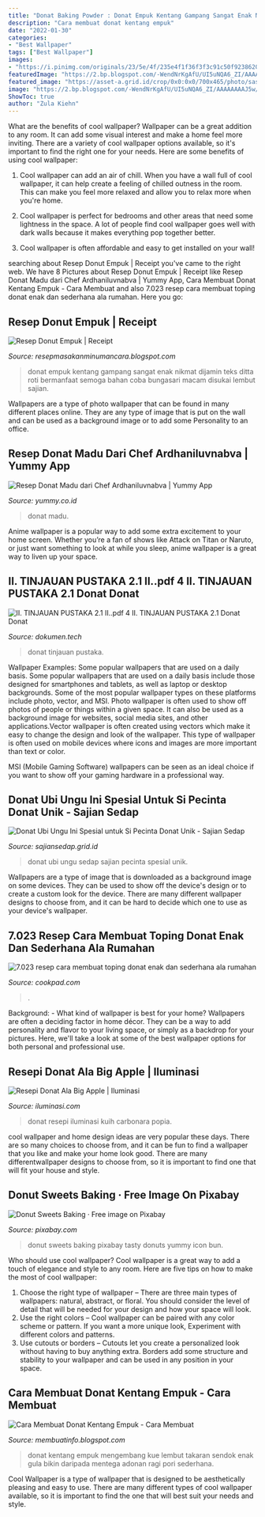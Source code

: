 ```yaml
---
title: "Donat Baking Powder : Donat Empuk Kentang Gampang Sangat Enak Nikmat Dijamin Teks Ditta Roti Bermanfaat Semoga Bahan Coba Bungasari Macam Disukai Lembut Sajian"
description: "Cara membuat donat kentang empuk"
date: "2022-01-30"
categories:
- "Best Wallpaper"
tags: ["Best Wallpaper"]
images:
- "https://i.pinimg.com/originals/23/5e/4f/235e4f1f36f3f3c91c50f92386202877.jpg"
featuredImage: "https://2.bp.blogspot.com/-WendNrKgAfU/UI5uNQA6_ZI/AAAAAAAAJ5w/Wbs1K45bcqM/s1600/donut.jpg"
featured_image: "https://asset-a.grid.id/crop/0x0:0x0/700x465/photo/sasefoto/original/31797_donat-ubi-ungu.jpg"
image: "https://2.bp.blogspot.com/-WendNrKgAfU/UI5uNQA6_ZI/AAAAAAAAJ5w/Wbs1K45bcqM/s1600/donut.jpg"
ShowToc: true
author: "Zula Kiehn"
---
```



What are the benefits of cool wallpaper?
Wallpaper can be a great addition to any room. It can add some visual interest and make a home feel more inviting. There are a variety of cool wallpaper options available, so it's important to find the right one for your needs. Here are some benefits of using cool wallpaper: 
1. Cool wallpaper can add an air of chill. When you have a wall full of cool wallpaper, it can help create a feeling of chilled outness in the room. This can make you feel more relaxed and allow you to relax more when you're home. 

2. Cool wallpaper is perfect for bedrooms and other areas that need some lightness in the space. A lot of people find cool wallpaper goes well with dark walls because it makes everything pop together better. 

3. Cool wallpaper is often affordable and easy to get installed on your wall!

	

		
searching about Resep Donut Empuk | Receipt you've came to the right web. We have 8 Pictures about Resep Donut Empuk | Receipt like Resep Donat Madu dari Chef Ardhaniluvnabva | Yummy App, Cara Membuat Donat Kentang Empuk - Cara Membuat and also 7.023 resep cara membuat toping donat enak dan sederhana ala rumahan. Here you go:
		
    
## Resep Donut Empuk | Receipt

<img loading=lazy src="https://2.bp.blogspot.com/-WendNrKgAfU/UI5uNQA6_ZI/AAAAAAAAJ5w/Wbs1K45bcqM/s1600/donut.jpg" onerror="this.onerror=null;this.src='https://tse2.mm.bing.net/th?id=OIP.7fD8TVVuBOYz9HfKo9yalwHaDt&amp;pid=15.1';" alt="Resep Donut Empuk | Receipt">

_Source: resepmasakanminumancara.blogspot.com_

>donat empuk kentang gampang sangat enak nikmat dijamin teks ditta roti bermanfaat semoga bahan coba bungasari macam disukai lembut sajian. 

	



Wallpapers are a type of photo wallpaper that can be found in many different places online. They are any type of image that is put on the wall and can be used as a background image or to add some Personality to an office.

    
## Resep Donat Madu Dari Chef Ardhaniluvnabva | Yummy App

<img loading=lazy src="https://cdn.yummy.co.id/content-images/images/20200424/0hhIQlRM81mHU18bEVDpMyzLffP64XBH-31353837373035383730d41d8cd98f00b204e9800998ecf8427e_800x800.jpg" onerror="this.onerror=null;this.src='https://tse4.mm.bing.net/th?id=OIP._awluQMnt77lOMNSbeG84QHaHa&amp;pid=15.1';" alt="Resep Donat Madu dari Chef Ardhaniluvnabva | Yummy App">

_Source: yummy.co.id_

>donat madu. 

	

Anime wallpaper is a popular way to add some extra excitement to your home screen. Whether you’re a fan of shows like Attack on Titan or Naruto, or just want something to look at while you sleep, anime wallpaper is a great way to liven up your space.

    
## II. TINJAUAN PUSTAKA 2.1 II..pdf 4 II. TINJAUAN PUSTAKA 2.1 Donat Donat

<img loading=lazy src="https://static.dokumen.tech/img/1200x630/reader022/reader/2020051304/5e25bf99a4defc42af2384cf/r-1.jpg?t=1623878541" onerror="this.onerror=null;this.src='https://tse1.mm.bing.net/th?id=OIP.bC31cHOr9uDe_Lr2Xpz95AHaD4&amp;pid=15.1';" alt="II. TINJAUAN PUSTAKA 2.1 II..pdf 4 II. TINJAUAN PUSTAKA 2.1 Donat Donat">

_Source: dokumen.tech_

>donat tinjauan pustaka. 

	

Wallpaper Examples: Some popular wallpapers that are used on a daily basis.
Some popular wallpapers that are used on a daily basis include those designed for smartphones and tablets, as well as laptop or desktop backgrounds. Some of the most popular wallpaper types on these platforms include photo, vector, and MSI. 
Photo wallpaper is often used to show off photos of people or things within a given space. It can also be used as a background image for websites, social media sites, and other applications.Vector wallpaper is often created using vectors which make it easy to change the design and look of the wallpaper. This type of wallpaper is often used on mobile devices where icons and images are more important than text or color. 

MSI (Mobile Gaming Software) wallpapers can be seen as an ideal choice if you want to show off your gaming hardware in a professional way.

    
## Donat Ubi Ungu Ini Spesial Untuk Si Pecinta Donat Unik - Sajian Sedap

<img loading=lazy src="https://asset-a.grid.id/crop/0x0:0x0/700x465/photo/sasefoto/original/31797_donat-ubi-ungu.jpg" onerror="this.onerror=null;this.src='https://tse2.mm.bing.net/th?id=OIP.tsXc4kG9Dj7nPPC7C6kHVgHaE6&amp;pid=15.1';" alt="Donat Ubi Ungu Ini Spesial untuk Si Pecinta Donat Unik - Sajian Sedap">

_Source: sajiansedap.grid.id_

>donat ubi ungu sedap sajian pecinta spesial unik. 

	

Wallpapers are a type of image that is downloaded as a background image on some devices. They can be used to show off the device's design or to create a custom look for the device. There are many different wallpaper designs to choose from, and it can be hard to decide which one to use as your device's wallpaper.

    
## 7.023 Resep Cara Membuat Toping Donat Enak Dan Sederhana Ala Rumahan

<img loading=lazy src="https://img-global.cpcdn.com/recipes/d31e06c1bdbfccef/1200x630cq70/photo.jpg" onerror="this.onerror=null;this.src='https://tse3.mm.bing.net/th?id=OIP.NlexJMbZe-tBz73B60LdPwHaD4&amp;pid=15.1';" alt="7.023 resep cara membuat toping donat enak dan sederhana ala rumahan">

_Source: cookpad.com_

>. 

	

Background: - What kind of wallpaper is best for your home?
Wallpapers are often a deciding factor in home décor. They can be a way to add personality and flavor to your living space, or simply as a backdrop for your pictures. Here, we'll take a look at some of the best wallpaper options for both personal and professional use.

    
## Resepi Donat Ala Big Apple | Iluminasi

<img loading=lazy src="https://iluminasi.com/img/thumb/banner-resepi-donat-ala-big-apple-4174.jpg" onerror="this.onerror=null;this.src='https://tse4.mm.bing.net/th?id=OIP.nJNa8pDiLuIDB9VXwlr3DQHaEo&amp;pid=15.1';" alt="Resepi Donat Ala Big Apple | Iluminasi">

_Source: iluminasi.com_

>donat resepi iluminasi kuih carbonara popia. 

	

cool wallpaper and home design ideas are very popular these days. There are so many choices to choose from, and it can be fun to find a wallpaper that you like and make your home look good. There are many differentwallpaper designs to choose from, so it is important to find one that will fit your house and style.

    
## Donut Sweets Baking · Free Image On Pixabay

<img loading=lazy src="https://cdn.pixabay.com/photo/2016/10/10/01/57/donut-1727495_960_720.png" onerror="this.onerror=null;this.src='https://tse4.mm.bing.net/th?id=OIP.eJV6wJ1J6cskja0_XOOzZgHaHa&amp;pid=15.1';" alt="Donut Sweets Baking · Free image on Pixabay">

_Source: pixabay.com_

>donut sweets baking pixabay tasty donuts yummy icon bun. 

	

Who should use cool wallpaper?
Cool wallpaper is a great way to add a touch of elegance and style to any room. Here are five tips on how to make the most of cool wallpaper: 
1) Choose the right type of wallpaper – There are three main types of wallpapers: natural, abstract, or floral. You should consider the level of detail that will be needed for your design and how your space will look. 
2) Use the right colors – Cool wallpaper can be paired with any color scheme or pattern. If you want a more unique look, Experiment with different colors and patterns. 
3) Use cutouts or borders – Cutouts let you create a personalized look without having to buy anything extra. Borders add some structure and stability to your wallpaper and can be used in any position in your space.

    
## Cara Membuat Donat Kentang Empuk - Cara Membuat

<img loading=lazy src="https://i.pinimg.com/originals/23/5e/4f/235e4f1f36f3f3c91c50f92386202877.jpg" onerror="this.onerror=null;this.src='https://tse3.mm.bing.net/th?id=OIP.nt-TRQn2LPg8fopRUsX9DgHaHa&amp;pid=15.1';" alt="Cara Membuat Donat Kentang Empuk - Cara Membuat">

_Source: membuatinfo.blogspot.com_

>donat kentang empuk mengembang kue lembut takaran sendok enak gula bikin daripada mentega adonan ragi pori sederhana. 

	

Cool Wallpaper is a type of wallpaper that is designed to be aesthetically pleasing and easy to use. There are many different types of cool wallpaper available, so it is important to find the one that will best suit your needs and style.


